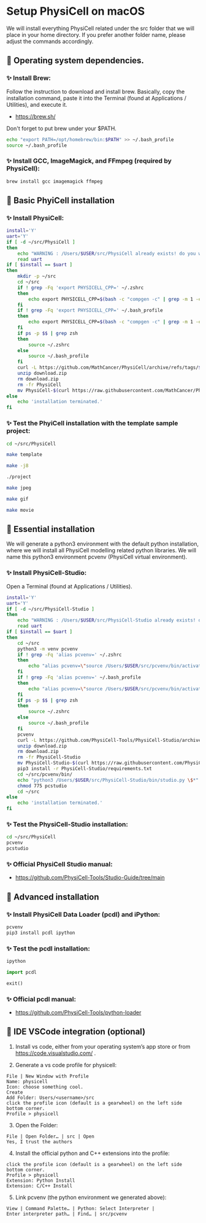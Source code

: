# Setup PhysiCell on macOS

We will install everything PhysiCell related under the src folder that we will place in your home directory.
If you prefer another folder name, please adjust the commands accordingly.


## &#x1F34E; Operating system dependencies.

### &#x2728; Install Brew:

Follow the instruction to download and install brew.
Basically, copy the installation command, paste it into the Terminal (found at Applications / Utilities), and execute it.

+ https://brew.sh/

Don't forget to put brew under your $PATH.

```bash
echo "export PATH=/opt/homebrew/bin:$PATH" >> ~/.bash_profile
source ~/.bash_profile
```

### &#x2728; Install GCC, ImageMagick, and FFmpeg (required by PhysiCell):

```bash
brew install gcc imagemagick ffmpeg
```


## &#x1F34E; Basic PhyiCell installation

### &#x2728; Install PhysiCell:

```bash
install='Y'
uart='Y'
if [ -d ~/src/PhysiCell ]
then
    echo "WARNING : /Users/$USER/src/PhysiCell already exists! do you wanna re-install? data will be lost! [Y,N]"
    read uart
if [ $install == $uart ]
then
    mkdir -p ~/src
    cd ~/src
    if ! grep -Fq 'export PHYSICELL_CPP=' ~/.zshrc
    then
        echo export PHYSICELL_CPP=$(bash -c "compgen -c" | grep -m 1 -e '^g++-[0-9]\+') >> ~/.zshrc
    fi
    if ! grep -Fq 'export PHYSICELL_CPP=' ~/.bash_profile
    then
        echo export PHYSICELL_CPP=$(bash -c "compgen -c" | grep -m 1 -e '^g++-[0-9]\+') >> ~/.bash_profile
    fi
    if ps -p $$ | grep zsh
    then
        source ~/.zshrc
    else
        source ~/.bash_profile
    fi
    curl -L https://github.com/MathCancer/PhysiCell/archive/refs/tags/$(curl https://raw.githubusercontent.com/MathCancer/PhysiCell/master/VERSION.txt).zip > download.zip
    unzip download.zip
    rm download.zip
    rm -fr PhysiCell
    mv PhysiCell-$(curl https://raw.githubusercontent.com/MathCancer/PhysiCell/master/VERSION.txt) PhysiCell
else
    echo 'installation terminated.'
fi
```

### &#x2728; Test the PhyiCell installation with the template sample project:

```bash
cd ~/src/PhysiCell
```
```bash
make template
```
```bash
make -j8
```
```bash
./project
```
```bash
make jpeg
```
```bash
make gif
```
```bash
make movie
```


## &#x1F34E; Essential installation

We will generate a python3 environment with the default python installation, where we will install all PhysiCell modelling related python libraries.
We will name this python3 environment pcvenv (PhysiCell virtual environment).

### &#x2728; Install PhysiCell-Studio:

Open a Terminal (found at Applications / Utilities).

```bash
install='Y'
uart='Y'
if [ -d ~/src/PhysiCell-Studio ]
then
    echo "WARNING : /Users/$USER/src/PhysiCell-Studio already exists! do you wanna re-install? data will be lost! [Y,N]"
    read uart
if [ $install == $uart ]
then
    cd ~/src
    python3 -m venv pcvenv
    if ! grep -Fq 'alias pcvenv=' ~/.zshrc
    then
        echo "alias pcvenv=\"source /Users/$USER/src/pcvenv/bin/activate\"" >> ~/.zshrc
    fi
    if ! grep -Fq 'alias pcvenv=' ~/.bash_profile
    then
        echo "alias pcvenv=\"source /Users/$USER/src/pcvenv/bin/activate\"" >> ~/.bash_profile
    fi
    if ps -p $$ | grep zsh
    then
        source ~/.zshrc
    else
        source ~/.bash_profile
    fi
    pcvenv
    curl -L https://github.com/PhysiCell-Tools/PhysiCell-Studio/archive/refs/tags/v$(curl https://raw.githubusercontent.com/PhysiCell-Tools/PhysiCell-Studio/refs/heads/main/VERSION.txt).zip > download.zip
    unzip download.zip
    rm download.zip
    rm -fr PhysiCell-Studio
    mv PhysiCell-Studio-$(curl https://raw.githubusercontent.com/PhysiCell-Tools/PhysiCell-Studio/refs/heads/main/VERSION.txt) PhysiCell-Studio
    pip3 install -r PhysiCell-Studio/requirements.txt
    cd ~/src/pcvenv/bin/
    echo "python3 /Users/$USER/src/PhysiCell-Studio/bin/studio.py \$*" > pcstudio
    chmod 775 pcstudio
    cd ~/src
else
    echo 'installation terminated.'
fi
```

### &#x2728; Test the PhysiCell-Studio installation:

```bash
cd ~/src/PhysiCell
pcvenv
pcstudio
```

### &#x2728; Official PhysiCell Studio manual:

+ https://github.com/PhysiCell-Tools/Studio-Guide/tree/main


## &#x1F34E; Advanced installation

### &#x2728; Install PhysiCell Data Loader (pcdl) and iPython:

```bash
pcvenv
pip3 install pcdl ipython
```
### &#x2728; Test the pcdl installation:

```bash
ipython
```
```python
import pcdl
```
```python
exit()
```

### &#x2728; Official pcdl manual:

+ https://github.com/PhysiCell-Tools/python-loader


## &#x1F34F; IDE VSCode integration (optional)

1. Install vs code, either from your operating system’s app store or from https://code.visualstudio.com/ .

2. Generate a vs code profile for physicell:

```
File | New Window with Profile
Name: physicell
Icon: choose something cool.
Create
Add Folder: Users/<username>/src
click the profile icon (default is a gearwheel) on the left side bottom corner.
Profile > physicell
```

3. Open the Folder:

```
File | Open Folder… | src | Open
Yes, I trust the authors
```

4. Install the official python and C++ extensions into the profile:

```
click the profile icon (default is a gearwheel) on the left side bottom corner.
Profile > physicell
Extension: Python Install
Extension: C/C++ Install
```

5. Link pcvenv (the python environment we generated above):

```
View | Command Palette… | Python: Select Interpreter |
Enter interpreter path… | Find… | src/pcvenv
```
